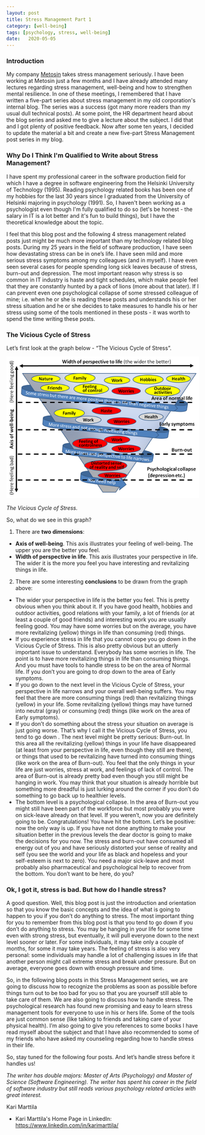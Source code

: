 ```yaml
---
layout: post
title: Stress Management Part 1
category: [well-being]
tags: [psychology, stress, well-being]
date:	2020-05-05
---
```


### Introduction

My company [Metosin](http://www.metosin.fi) takes stress management seriously. I have been working at Metosin just a few months and I have already attended many lectures regarding stress management, well-being and how to strengthen mental resilience. In one of these meetings, I remembered that I have written a five-part series about stress management in my old corporation's internal blog. The series was a success (got many more readers than my usual dull technical posts). At some point, the HR department heard about the blog series and asked me to give a lecture about the subject. I did that and I got plenty of positive feedback. Now after some ten years, I decided to update the material a bit and create a new five-part Stress Management post series in my blog.

### Why Do I Think I'm Qualified to Write about Stress Management?

I have spent my professional career in the software production field for which I have a degree in software engineering from the Helsinki University of Technology (1995). Reading psychology related books has been one of my hobbies for the last 30 years since I graduated from the University of Helsinki majoring in psychology (1991). So, I haven't been working as a psychologist even though I'm fully qualified to do so (let's be honest - the salary in IT is a lot better and it's fun to build things), but I have the theoretical knowledge about the topic.

I feel that this blog post and the following 4 stress management related posts just might be much more important than my technology related blog posts. During my 25 years in the field of software production, I have seen how devastating stress can be in one’s life. I have seen mild and more serious stress symptoms among my colleagues (and in myself). I have even seen several cases for people spending long sick leaves because of stress, burn-out and depression. The most important reason why stress is so common in IT industry is haste and tight schedules, which make people feel that they are constantly hunted by a pack of lions (more about that later). If I can prevent even one psychological collapse of some stressed colleague of mine; i.e. when he or she is reading these posts and understands his or her stress situation and he or she decides to take measures to handle his or her stress using some of the tools mentioned in these posts - it was worth to spend the time writing these posts.

### The Vicious Cycle of Stress

Let’s first look at the graph below - “The Vicious Cycle of Stress”.

![The Vicious Cycle of Stress](/img/2020-05-05-stress-management-part-1_img_1.png)

*The Vicious Cycle of Stress.*

So, what do we see in this graph?

1. There are **two dimensions**:
- **Axis of well-being**. This axis illustrates your feeling of well-being. The upper you are the better you feel.
- **Width of perspective in life**. This axis illustrates your perspective in life. The wider it is the more you feel you have interesting and revitalizing things in life.

2. There are some interesting **conclusions** to be drawn from the graph above:
- The wider your perspective in life is the better you feel. This is pretty obvious when you think about it. If you have good health, hobbies and outdoor activities, good relations with your family, a lot of friends (or at least a couple of good friends) and interesting work you are usually feeling good. You may have some worries but on the average, you have more revitalizing (yellow) things in life than consuming (red) things.
- If you experience stress in life that you cannot cope you go down in the Vicious Cycle of Stress. This is also pretty obvious but an utterly important issue to understand. Everybody has some worries in life. The point is to have more revitalizing things in life than consuming things. And you must have tools to handle stress to be on the area of Normal life. If you don’t you are going to drop down to the area of Early symptoms.
- If you go down to the next level in the Vicious Cycle of Stress, your perspective in life narrows and your overall well-being suffers. You may feel that there are more consuming things (red) than revitalizing things (yellow) in your life. Some revitalizing (yellow) things may have turned into neutral (gray) or consuming (red) things (like work on the area of Early symptoms).
- If you don’t do something about the stress your situation on average is just going worse. That’s why I call it the Vicious Cycle of Stress, you tend to go down . The next level might be pretty serious: Burn-out. In this area all the revitalizing (yellow) things in your life have disappeared (at least from your perspective in life, even though they still are there), or things that used to be revitalizing have turned into consuming things (like work on the area of Burn-out). You feel that the only things in your life are just worries, stress at work, and feelings of lack of control. The area of Burn-out is already pretty bad even though you still might be hanging in work. You may think that your situation is already horrible but something more dreadful is just lurking around the corner if you don’t do something to go back up to healthier levels.
- The bottom level is a psychological collapse. In the area of Burn-out you might still have been part of the workforce but most probably you were on sick-leave already on that level. If you weren’t, now you are definitely going to be. Congratulations! You have hit the bottom. Let’s be positive: now the only way is up. If you have not done anything to make your situation better in the previous levels the dear doctor is going to make the decisions for you now. The stress and burn-out have consumed all energy out of you and have seriously distorted your sense of reality and self (you see the world and your life as black and hopeless and your self-esteem is next to zero). You need a major sick-leave and most probably also pharmaceutical and psychological help to recover from the bottom. You don’t want to be here, do you?

### Ok, I got it, stress is bad. But how do I handle stress?

A good question. Well, this blog post is just the introduction and orientation so that you know the basic concepts and the idea of what is going to happen to you if you don’t do anything to stress. The most important thing for you to remember from this blog post is that you tend to go down if you don’t do anything to stress. You may be hanging in your life for some time even with strong stress, but eventually, it will pull everyone down to the next level sooner or later. For some individuals, it may take only a couple of months, for some it may take years. The feeling of stress is also very personal: some individuals may handle a lot of challenging issues in life that another person might call extreme stress and break under pressure. But on average, everyone goes
down with enough pressure and time.

So, in the following blog posts in this Stress Management series, we are going to discuss how to recognize the problems as soon as possible before things turn out to be too bad for you so that you are yourself still able to take care of them. We are also going to discuss how to handle stress. The psychological research has found new promising and easy to learn stress management tools for everyone to use in his or hers life. Some of the tools are just common sense (like talking to friends and taking care of your physical health). I’m also going to give you references to some books I have read myself about the subject and that I have also recommended to some of my friends who have asked my counseling regarding how to handle stress in their life.

So, stay tuned for the following four posts. And let’s handle stress before it handles us!

*The writer has double majors: Master of Arts (Psychology) and Master of Science (Software Engineering). The writer has spent his career in the field of software industry but still reads various psychology related articles with great interest.*

Kari Marttila

* Kari Marttila's Home Page in LinkedIn: <https://www.linkedin.com/in/karimarttila/>
